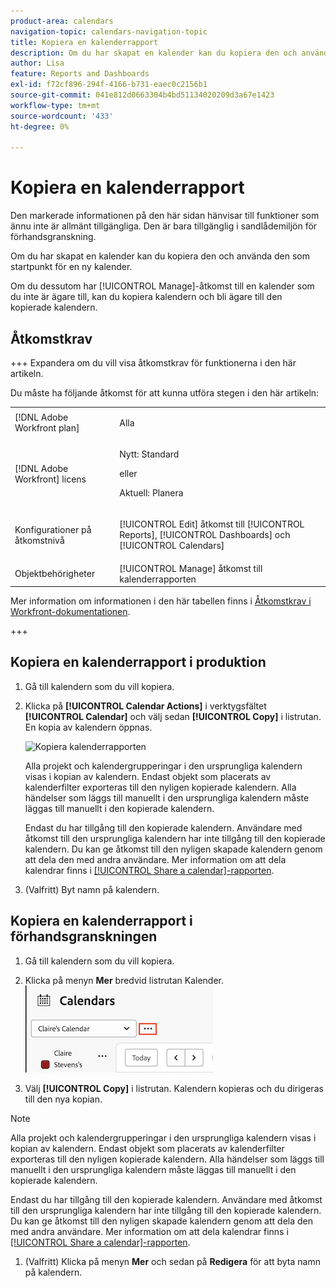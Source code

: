 ```yaml
---
product-area: calendars
navigation-topic: calendars-navigation-topic
title: Kopiera en kalenderrapport
description: Om du har skapat en kalender kan du kopiera den och använda den som startpunkt för en ny kalender.
author: Lisa
feature: Reports and Dashboards
exl-id: f72cf896-294f-4166-b731-eaec0c2156b1
source-git-commit: 041e812d0663304b4bd51134020209d3a67e1423
workflow-type: tm+mt
source-wordcount: '433'
ht-degree: 0%

---
```


# Kopiera en kalenderrapport

<span class="preview">Den markerade informationen på den här sidan hänvisar till funktioner som ännu inte är allmänt tillgängliga. Den är bara tillgänglig i sandlådemiljön för förhandsgranskning.</span>

Om du har skapat en kalender kan du kopiera den och använda den som startpunkt för en ny kalender.

Om du dessutom har [!UICONTROL Manage]-åtkomst till en kalender som du inte är ägare till, kan du kopiera kalendern och bli ägare till den kopierade kalendern.

## Åtkomstkrav

+++ Expandera om du vill visa åtkomstkrav för funktionerna i den här artikeln.

Du måste ha följande åtkomst för att kunna utföra stegen i den här artikeln:

<table style="table-layout:auto"> 
 <col> 
 </col> 
 <col> 
 </col> 
 <tbody> 
  <tr> 
   <td role="rowheader">[!DNL Adobe Workfront plan]</td> 
   <td> <p>Alla</p> </td> 
  </tr> 
  <tr> 
   <td role="rowheader">[!DNL Adobe Workfront] licens</td> 
   <td><p>Nytt: Standard</p>
       <p>eller</p>
       <p>Aktuell: Planera</p></td> 
  </tr> 
  <tr> 
   <td role="rowheader">Konfigurationer på åtkomstnivå</td> 
   <td> <p>[!UICONTROL Edit] åtkomst till [!UICONTROL Reports], [!UICONTROL Dashboards] och [!UICONTROL Calendars]</p></td> 
  </tr> 
  <tr> 
   <td role="rowheader">Objektbehörigheter</td> 
   <td>[!UICONTROL Manage] åtkomst till kalenderrapporten</td> 
  </tr> 
 </tbody> 
</table>

Mer information om informationen i den här tabellen finns i [Åtkomstkrav i Workfront-dokumentationen](/help/quicksilver/administration-and-setup/add-users/access-levels-and-object-permissions/access-level-requirements-in-documentation.md).

+++

## Kopiera en kalenderrapport i produktion

1. Gå till kalendern som du vill kopiera.
1. Klicka på **[!UICONTROL Calendar Actions]** i verktygsfältet **[!UICONTROL Calendar]** och välj sedan **[!UICONTROL Copy]** i listrutan.
En kopia av kalendern öppnas.

   ![Kopiera kalenderrapporten](assets/copy-calendar-report.png)

   Alla projekt och kalendergrupperingar i den ursprungliga kalendern visas i kopian av kalendern. Endast objekt som placerats av kalenderfilter exporteras till den nyligen kopierade kalendern. Alla händelser som läggs till manuellt i den ursprungliga kalendern måste läggas till manuellt i den kopierade kalendern.

   Endast du har tillgång till den kopierade kalendern. Användare med åtkomst till den ursprungliga kalendern har inte tillgång till den kopierade kalendern. Du kan ge åtkomst till den nyligen skapade kalendern genom att dela den med andra användare. Mer information om att dela kalendrar finns i [[!UICONTROL Share a calendar]-rapporten](../../../reports-and-dashboards/reports/calendars/share-a-calendar-report.md).

1. (Valfritt) Byt namn på kalendern.

<div class="preview">

## Kopiera en kalenderrapport i förhandsgranskningen

1. Gå till kalendern som du vill kopiera.
1. Klicka på menyn **Mer** bredvid listrutan Kalender.
   ![kalendermer meny](assets/more-menu-calendar.png)

1. Välj **[!UICONTROL Copy]** i listrutan. Kalendern kopieras och du dirigeras till den nya kopian.


>[!NOTE]
>
>Alla projekt och kalendergrupperingar i den ursprungliga kalendern visas i kopian av kalendern. Endast objekt som placerats av kalenderfilter exporteras till den nyligen kopierade kalendern. Alla händelser som läggs till manuellt i den ursprungliga kalendern måste läggas till manuellt i den kopierade kalendern.
> 
>
>Endast du har tillgång till den kopierade kalendern. Användare med åtkomst till den ursprungliga kalendern har inte tillgång till den kopierade kalendern. Du kan ge åtkomst till den nyligen skapade kalendern genom att dela den med andra användare. Mer information om att dela kalendrar finns i [[!UICONTROL Share a calendar]-rapporten](../../../reports-and-dashboards/reports/calendars/share-a-calendar-report.md).

1. (Valfritt) Klicka på menyn **Mer** och sedan på **Redigera** för att byta namn på kalendern.

</div>